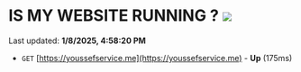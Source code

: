 # IS MY WEBSITE RUNNING ? [![](https://img.shields.io/static/v1?label=Sponsor&message=%E2%9D%A4&logo=GitHub&color=%23fe8e86)](https://github.com/sponsors/Youssef-Lehmam)

Last updated: **1/8/2025, 4:58:20 PM**

- `GET` [https://youssefservice.me](https://youssefservice.me) - **Up** (175ms)
